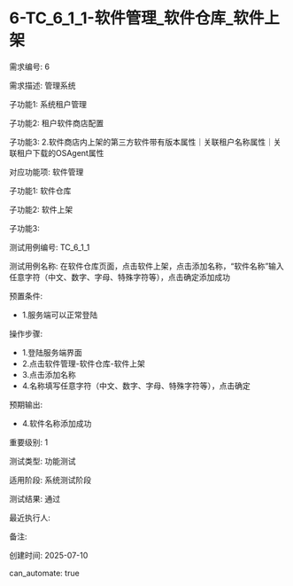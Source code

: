 # 6-TC_6_1_1-软件管理_软件仓库_软件上架

需求编号: 6

需求描述: 管理系统

子功能1: 系统租户管理

子功能2: 租户软件商店配置

子功能3: 2.软件商店内上架的第三方软件带有版本属性｜关联租户名称属性｜关联租户下载的OSAgent属性


对应功能项: 软件管理

子功能1: 软件仓库

子功能2: 软件上架

子功能3: 


测试用例编号: TC_6_1_1

测试用例名称: 在软件仓库页面，点击软件上架，点击添加名称，“软件名称”输入任意字符（中文、数字、字母、特殊字符等），点击确定添加成功

预置条件:
- 1.服务端可以正常登陆

操作步骤:
- 1.登陆服务端界面
- 2.点击软件管理-软件仓库-软件上架
- 3.点击添加名称
- 4.名称填写任意字符（中文、数字、字母、特殊字符等），点击确定

预期输出:
- 4.软件名称添加成功

重要级别: 1

测试类型: 功能测试

适用阶段: 系统测试阶段

测试结果: 通过

最近执行人: 

备注: 

创建时间: 2025-07-10

can_automate: true
